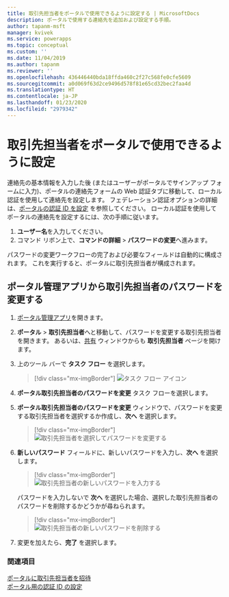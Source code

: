 ```yaml
---
title: 取引先担当者をポータルで使用できるように設定する | MicrosoftDocs
description: ポータルで使用する連絡先を追加および設定する手順。
author: tapanm-msft
manager: kvivek
ms.service: powerapps
ms.topic: conceptual
ms.custom: ''
ms.date: 11/04/2019
ms.author: tapanm
ms.reviewer: ''
ms.openlocfilehash: 436446440bda18ffda460c2f27c568fe0cfe5609
ms.sourcegitcommit: a0d069f63d2ce9496d578f81e65cd32bec2faa4d
ms.translationtype: HT
ms.contentlocale: ja-JP
ms.lasthandoff: 01/23/2020
ms.locfileid: "2979342"
---
```

# <a name="configure-a-contact-for-use-on-a-portal"></a>取引先担当者をポータルで使用できるように設定

連絡先の基本情報を入力した後 (またはユーザーがポータルでサインアップ フォームに入力)、ポータルの連絡先フォームの Web 認証タブに移動して、ローカル認証を使用して連絡先を設定します。 フェデレーション認証オプションの詳細は、[ポータルの認証 ID を設定](set-authentication-identity.md) を参照してください。 ローカル認証を使用してポータルの連絡先を設定するには、次の手順に従います。  

1.  **ユーザー名**を入力してください。
2.  コマンド リボン上で、**コマンドの詳細** &gt; **パスワードの変更**へ進みます。

パスワードの変更ワークフローの完了および必要なフィールドは自動的に構成されます。 これを実行すると、ポータルに取引先担当者が構成されます。

## <a name="change-password-for-a-contact-from-portal-management-app"></a>ポータル管理アプリから取引先担当者のパスワードを変更する

1.  [ポータル管理アプリ](configure-portal.md)を開きます。

2.  **ポータル** > **取引先担当者**へと移動して、パスワードを変更する取引先担当者を開きます。
    あるいは、[共有](../manage-existing-portals.md#share) ウィンドウからも **取引先担当者** ページを開けます。 

3.  上のツール バーで **タスク フロー** を選択します。

    > [!div class="mx-imgBorder"]
    > ![タスク フロー アイコン](../media/task-flow.png "タスク フロー アイコン")

4.  **ポータル取引先担当者のパスワードを変更** タスク フローを選択します。

5.  **ポータル取引先担当者のパスワードを変更** ウィンドウで、パスワードを変更する取引先担当者を選択するか作成し、**次へ** を選択します。

    > [!div class="mx-imgBorder"]
    > ![取引先担当者を選択してパスワードを変更する](../media/change-password-select-contact.png "取引先担当者を選択してパスワードを変更する")

6.  **新しいパスワード** フィールドに、新しいパスワードを入力し、**次へ** を選択します。

    > [!div class="mx-imgBorder"]
    > ![取引先担当者の新しいパスワードを入力する](../media/change-password-new-password.png "取引先担当者の新しいパスワードを入力する")

    パスワードを入力しないで **次へ** を選択した場合、選択した取引先担当者のパスワードを削除するかどうかが尋ねられます。

    > [!div class="mx-imgBorder"]
    > ![取引先担当者の新しいパスワードを削除する](../media/change-password-remove-password.png "取引先担当者を選択してパスワードを削除する")

7.  変更を加えたら、**完了** を選択します。


### <a name="see-also"></a>関連項目
[ポータルに取引先担当者を招待](invite-contacts.md)  
[ポータル用の認証 ID の設定](set-authentication-identity.md)  